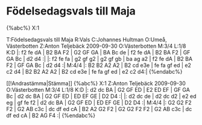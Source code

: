 # Födelsedagsvals till Maja

{%abc%}
X:1

T:Födelsedagsvals till Maja
R:Vals
C:Johannes Hultman
O:Umeå, Västerbotten
Z:Anton Teljebäck 2009-09-30
O:Västerbotten
M:3/4
L:1/8
K:D
|: f2 fe dA | B2 BA F2 | G2 GF GA | BA Bc de | f2 fe dA | B2 BA F2 | GF GA Bc | d2 d4 :| 
|: f2 fe fa | g2 gf g2 | g2 gf gb | ba ag a2 | f2 fe dA | B2 BA F2 | GF GA Bc | d2 d4 :| 
M:4/4
|: B2 B2 A2 A2 | B2 cd e3e | fe fa gf ed | e2 c2 d4 | B2 B2 A2 A2 | B2 cd e3e | fe fa gf ed | e2 c2 d4:|
{%endabc%}

[[!Andrastämma|Stämma]]
{%abc%}
X:1
Z:Anton Teljebäck 2009-09-30
O:Västerbotten
M:3/4
L:1/8
K:D
|: d2 dc BA | G2 GF ED | E2 ED EF | GF GA Bc | d2 dc BA | G2 GF ED | ED EF GE | D2 D4 :| 
|: d2 dc de | d2 dc d2 | e2 ed eg | gf fe f2 | d2 dc BA | G2 GF ED | ED EF GE | D2 D4 :| 
M:4/4
|: G2 G2 F2 F2 | G2 AB c3c | dc df ed cA | B2 A2 G2 F2 | G2 G2 F2 F2 | G2 AB c3c | dc df ed cA | B2 AG F4 :|
{%endabc%}


